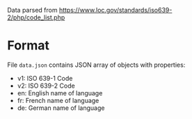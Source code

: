 Data parsed from https://www.loc.gov/standards/iso639-2/php/code_list.php

# Format
File `data.json` contains JSON array of objects with properties:
- v1: ISO 639-1 Code
- v2: ISO 639-2 Code
- en: English name of language
- fr: French name of language
- de: German name of language
